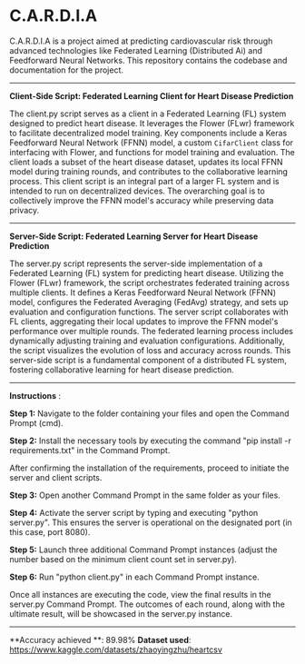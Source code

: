 # C.A.R.D.I.A
C.A.R.D.I.A is a project aimed at predicting cardiovascular risk through advanced technologies like Federated Learning (Distributed Ai) and Feedforward Neural Networks. This repository contains the codebase and documentation for the project.




---

**Client-Side Script: Federated Learning Client for Heart Disease Prediction**

The client.py script serves as a client in a Federated Learning (FL) system designed to predict heart disease. 
It leverages the Flower (FLwr) framework to facilitate decentralized model training. 
Key components include a Keras Feedforward Neural Network (FFNN) model, a custom `CifarClient` class for interfacing with Flower, and functions for model training and evaluation. 
The client loads a subset of the heart disease dataset, updates its local FFNN model during training rounds, and contributes to the collaborative learning process. This client script is an integral part of a larger FL system and is intended to run on decentralized devices. The overarching goal is to collectively improve the FFNN model's accuracy while preserving data privacy.

---

**Server-Side Script: Federated Learning Server for Heart Disease Prediction**

The server.py script represents the server-side implementation of a Federated Learning (FL) system for predicting heart disease. 
Utilizing the Flower (FLwr) framework, the script orchestrates federated training across multiple clients. 
It defines a Keras Feedforward Neural Network (FFNN) model, configures the Federated Averaging (FedAvg) strategy, and sets up evaluation and configuration functions. The server script collaborates with FL clients, aggregating their local updates to improve the FFNN model's performance over multiple rounds. 
The federated learning process includes dynamically adjusting training and evaluation configurations. Additionally, the script visualizes the evolution of loss and accuracy across rounds.
This server-side script is a fundamental component of a distributed FL system, fostering collaborative learning for heart disease prediction.


---

**Instructions**
:

**Step 1:** Navigate to the folder containing your files and open the Command Prompt (cmd).

**Step 2:** Install the necessary tools by executing the command "pip install -r requirements.txt" in the Command Prompt.

After confirming the installation of the requirements, proceed to initiate the server and client scripts.

**Step 3:** Open another Command Prompt in the same folder as your files.

**Step 4:** Activate the server script by typing and executing "python server.py". This ensures the server is operational on the designated port (in this case, port 8080).

**Step 5:** Launch three additional Command Prompt instances (adjust the number based on the minimum client count set in server.py).

**Step 6:** Run "python client.py" in each Command Prompt instance.

Once all instances are executing the code, view the final results in the server.py Command Prompt. The outcomes of each round, along with the ultimate result, will be showcased in the server.py instance.


---
**Accuracy achieved **: 89.98% 
**Dataset used**: https://www.kaggle.com/datasets/zhaoyingzhu/heartcsv
